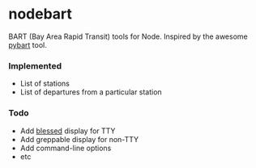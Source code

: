 # nodebart
BART (Bay Area Rapid Transit) tools for Node. Inspired by the awesome [pybart](https://github.com/ericdwang/pybart) tool.

### Implemented

- List of stations
- List of departures from a particular station

### Todo

- Add [blessed](https://github.com/chjj/blessed) display for TTY
- Add greppable display for non-TTY
- Add command-line options
- etc
